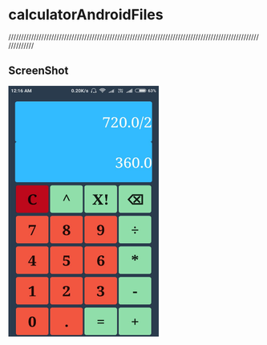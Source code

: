 # calculatorAndroidFiles

/////////////////////////////////////////////////////////////////////////////////////////////////////////////
<h2>ScreenShot</h2>
<img src="images/calculator.jpeg" width="300" height="500">
